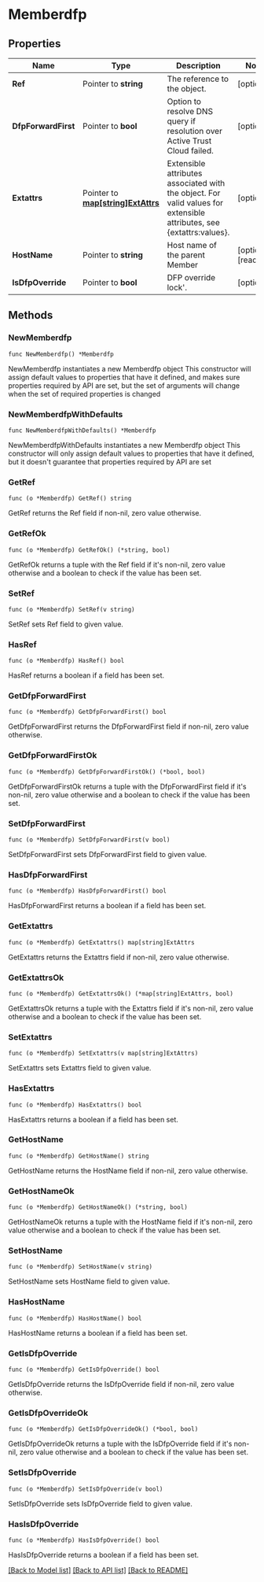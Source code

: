 # Memberdfp

## Properties

Name | Type | Description | Notes
------------ | ------------- | ------------- | -------------
**Ref** | Pointer to **string** | The reference to the object. | [optional] 
**DfpForwardFirst** | Pointer to **bool** | Option to resolve DNS query if resolution over Active Trust Cloud failed. | [optional] 
**Extattrs** | Pointer to [**map[string]ExtAttrs**](ExtAttrs.md) | Extensible attributes associated with the object. For valid values for extensible attributes, see {extattrs:values}. | [optional] 
**HostName** | Pointer to **string** | Host name of the parent Member | [optional] [readonly] 
**IsDfpOverride** | Pointer to **bool** | DFP override lock&#39;. | [optional] 

## Methods

### NewMemberdfp

`func NewMemberdfp() *Memberdfp`

NewMemberdfp instantiates a new Memberdfp object
This constructor will assign default values to properties that have it defined,
and makes sure properties required by API are set, but the set of arguments
will change when the set of required properties is changed

### NewMemberdfpWithDefaults

`func NewMemberdfpWithDefaults() *Memberdfp`

NewMemberdfpWithDefaults instantiates a new Memberdfp object
This constructor will only assign default values to properties that have it defined,
but it doesn't guarantee that properties required by API are set

### GetRef

`func (o *Memberdfp) GetRef() string`

GetRef returns the Ref field if non-nil, zero value otherwise.

### GetRefOk

`func (o *Memberdfp) GetRefOk() (*string, bool)`

GetRefOk returns a tuple with the Ref field if it's non-nil, zero value otherwise
and a boolean to check if the value has been set.

### SetRef

`func (o *Memberdfp) SetRef(v string)`

SetRef sets Ref field to given value.

### HasRef

`func (o *Memberdfp) HasRef() bool`

HasRef returns a boolean if a field has been set.

### GetDfpForwardFirst

`func (o *Memberdfp) GetDfpForwardFirst() bool`

GetDfpForwardFirst returns the DfpForwardFirst field if non-nil, zero value otherwise.

### GetDfpForwardFirstOk

`func (o *Memberdfp) GetDfpForwardFirstOk() (*bool, bool)`

GetDfpForwardFirstOk returns a tuple with the DfpForwardFirst field if it's non-nil, zero value otherwise
and a boolean to check if the value has been set.

### SetDfpForwardFirst

`func (o *Memberdfp) SetDfpForwardFirst(v bool)`

SetDfpForwardFirst sets DfpForwardFirst field to given value.

### HasDfpForwardFirst

`func (o *Memberdfp) HasDfpForwardFirst() bool`

HasDfpForwardFirst returns a boolean if a field has been set.

### GetExtattrs

`func (o *Memberdfp) GetExtattrs() map[string]ExtAttrs`

GetExtattrs returns the Extattrs field if non-nil, zero value otherwise.

### GetExtattrsOk

`func (o *Memberdfp) GetExtattrsOk() (*map[string]ExtAttrs, bool)`

GetExtattrsOk returns a tuple with the Extattrs field if it's non-nil, zero value otherwise
and a boolean to check if the value has been set.

### SetExtattrs

`func (o *Memberdfp) SetExtattrs(v map[string]ExtAttrs)`

SetExtattrs sets Extattrs field to given value.

### HasExtattrs

`func (o *Memberdfp) HasExtattrs() bool`

HasExtattrs returns a boolean if a field has been set.

### GetHostName

`func (o *Memberdfp) GetHostName() string`

GetHostName returns the HostName field if non-nil, zero value otherwise.

### GetHostNameOk

`func (o *Memberdfp) GetHostNameOk() (*string, bool)`

GetHostNameOk returns a tuple with the HostName field if it's non-nil, zero value otherwise
and a boolean to check if the value has been set.

### SetHostName

`func (o *Memberdfp) SetHostName(v string)`

SetHostName sets HostName field to given value.

### HasHostName

`func (o *Memberdfp) HasHostName() bool`

HasHostName returns a boolean if a field has been set.

### GetIsDfpOverride

`func (o *Memberdfp) GetIsDfpOverride() bool`

GetIsDfpOverride returns the IsDfpOverride field if non-nil, zero value otherwise.

### GetIsDfpOverrideOk

`func (o *Memberdfp) GetIsDfpOverrideOk() (*bool, bool)`

GetIsDfpOverrideOk returns a tuple with the IsDfpOverride field if it's non-nil, zero value otherwise
and a boolean to check if the value has been set.

### SetIsDfpOverride

`func (o *Memberdfp) SetIsDfpOverride(v bool)`

SetIsDfpOverride sets IsDfpOverride field to given value.

### HasIsDfpOverride

`func (o *Memberdfp) HasIsDfpOverride() bool`

HasIsDfpOverride returns a boolean if a field has been set.


[[Back to Model list]](../README.md#documentation-for-models) [[Back to API list]](../README.md#documentation-for-api-endpoints) [[Back to README]](../README.md)


